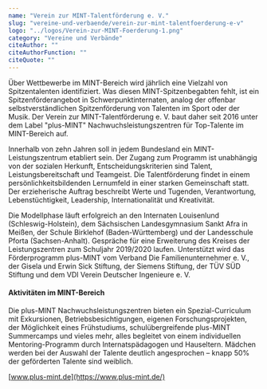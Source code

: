 ```yaml
---
name: "Verein zur MINT-Talentförderung e. V."
slug: "vereine-und-verbaende/verein-zur-mint-talentfoerderung-e-v"
logo: "../logos/Verein-zur-MINT-Foerderung-1.png"
category: "Vereine und Verbände"
citeAuthor: ""
citeAuthorFunction: ""
citeQuote: ""
---
```


Über Wettbewerbe im MINT-Bereich wird jährlich eine Vielzahl von Spitzentalenten identifiziert. Was diesen MINT-Spitzenbegabten fehlt, ist ein Spitzenförderangebot in Schwerpunktinternaten, analog der offenbar selbstverständlichen Spitzenförderung von Talenten im Sport oder der Musik. Der Verein zur MINT-Talentförderung e. V. baut daher seit 2016 unter dem Label "plus-MINT" Nachwuchsleistungszentren für Top-Talente im MINT-Bereich auf.

Innerhalb von zehn Jahren soll in jedem Bundesland ein MINT-Leistungszentrum etabliert sein. Der Zugang zum Programm ist unabhängig von der sozialen Herkunft, Entscheidungskriterien sind Talent, Leistungsbereitschaft und Teamgeist. Die Talentförderung findet in einem persönlichkeitsbildenden Lernumfeld in einer starken Gemeinschaft statt. Der erzieherische Auftrag beschreibt Werte und Tugenden, Verantwortung, Lebenstüchtigkeit, Leadership, Internationalität und Kreativität.

Die Modellphase läuft erfolgreich an den Internaten Louisenlund (Schleswig-Holstein), dem Sächsischen Landesgymnasium Sankt Afra in Meißen, der Schule Birklehof (Baden-Württemberg) und der Landesschule Pforta (Sachsen-Anhalt). Gespräche für eine Erweiterung des Kreises der Leistungszentren zum Schuljahr 2019/2020 laufen. Unterstützt wird das Förderprogramm plus-MINT vom Verband Die Familienunternehmer e. V., der Gisela und Erwin Sick Stiftung, der Siemens Stiftung, der TÜV SÜD Stiftung und dem VDI Verein Deutscher Ingenieure e. V.

#### Aktivitäten im MINT-Bereich

Die plus-MINT Nachwuchsleistungszentren bieten ein Spezial-Curriculum mit Exkursionen, Betriebsbesichtigungen, eigenen Forschungsprojekten, der Möglichkeit eines Frühstudiums, schulübergreifende plus-MINT Summercamps und vieles mehr, alles begleitet von einem individuellen Mentoring-Programm durch Internatspädagogen und Hauseltern. Mädchen werden bei der Auswahl der Talente deutlich angesprochen – knapp 50% der geförderten Talente sind weiblich.

[www.plus-mint.de](https://www.plus-mint.de/)
